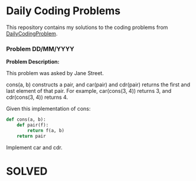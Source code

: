 # Daily Coding Problems

This repository contains my solutions to the coding problems from [DailyCodingProblem](https://www.dailycodingproblem.com/).

### Problem DD/MM/YYYY

**Problem Description:**

This problem was asked by Jane Street.

cons(a, b) constructs a pair, and car(pair) and cdr(pair) returns the first and last element of that pair. For example, car(cons(3, 4)) returns 3, and cdr(cons(3, 4)) returns 4.

Given this implementation of cons:

``` python
def cons(a, b):
    def pair(f):
        return f(a, b)
    return pair
```

Implement car and cdr.

# SOLVED